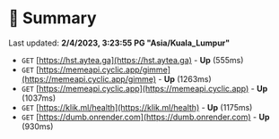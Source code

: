 # 📖 Summary
Last updated: **2/4/2023, 3:23:55 PG "Asia/Kuala_Lumpur"**

- `GET` [https://hst.aytea.ga](https://hst.aytea.ga) - **Up** (555ms)
- `GET` [https://memeapi.cyclic.app/gimme](https://memeapi.cyclic.app/gimme) - **Up** (1263ms)
- `GET` [https://memeapi.cyclic.app](https://memeapi.cyclic.app) - **Up** (1037ms)
- `GET` [https://klik.ml/health](https://klik.ml/health) - **Up** (1175ms)
- `GET` [https://dumb.onrender.com](https://dumb.onrender.com) - **Up** (930ms)
